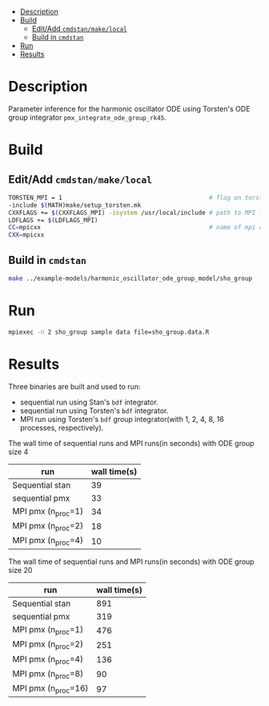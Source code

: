 - [Description](#org577d566)
- [Build](#orgefda1ad)
  - [Edit/Add `cmdstan/make/local`](#org4de764d)
  - [Build in `cmdstan`](#org6d50c58)
- [Run](#org774e77f)
- [Results](#org510429e)


<a id="org577d566"></a>

# Description

Parameter inference for the harmonic oscillator ODE using Torsten's ODE group integrator `pmx_integrate_ode_group_rk45`.


<a id="orgefda1ad"></a>

# Build


<a id="org4de764d"></a>

## Edit/Add `cmdstan/make/local`

```sh
TORSTEN_MPI = 1                                         # flag on torsten's MPI solvers
-include $(MATH)make/setup_torsten.mk
CXXFLAGS += $(CXXFLAGS_MPI) -isystem /usr/local/include # path to MPI library's headers
LDFLAGS += $(LDFLAGS_MPI)
CC=mpicxx                                               # name of mpi compilers
CXX=mpicxx
```


<a id="org6d50c58"></a>

## Build in `cmdstan`

```sh
make ../example-models/harmonic_oscillator_ode_group_model/sho_group
```


<a id="org774e77f"></a>

# Run

```sh
mpiexec -n 2 sho_group sample data file=sho_group.data.R
```


<a id="org510429e"></a>

# Results

Three binaries are built and used to run:

-   sequential run using Stan's `bdf` integrator.
-   sequential run using Torsten's `bdf` integrator.
-   MPI run using Torsten's `bdf` group integrator(with 1, 2, 4, 8, 16 processes, respectively).

The wall time of sequential runs and MPI runs(in seconds) with ODE group size 4

| run                          | wall time(s) |
|---------------------------- |------------ |
| Sequential stan              | 39           |
| sequential pmx               | 33           |
| MPI pmx (n<sub>proc</sub>=1) | 34           |
| MPI pmx (n<sub>proc</sub>=2) | 18           |
| MPI pmx (n<sub>proc</sub>=4) | 10           |

The wall time of sequential runs and MPI runs(in seconds) with ODE group size 20

| run                           | wall time(s) |
|----------------------------- |------------ |
| Sequential stan               | 891          |
| sequential pmx                | 319          |
| MPI pmx (n<sub>proc</sub>=1)  | 476          |
| MPI pmx (n<sub>proc</sub>=2)  | 251          |
| MPI pmx (n<sub>proc</sub>=4)  | 136          |
| MPI pmx (n<sub>proc</sub>=8)  | 90           |
| MPI pmx (n<sub>proc</sub>=16) | 97           |
